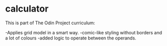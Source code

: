 # calculator

This is part of The Odin Project curriculum:

-Applies grid model in a smart way.
-comic-like styling without borders and a lot of colours
-added logic to operate between the operands.
